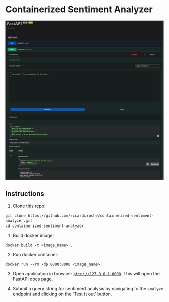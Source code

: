 # Containerized Sentiment Analyzer

![FastAPI Docs](img/api.png)

## Instructions

1. Clone this repo:

```
git clone https://github.com/ricardoroche/containerized-sentiment-analyzer.git
cd containerized-sentiment-analyzer
```

1. Build docker image:

```
docker build -t <image_name> .
```

2. Run docker container:

```
docker run --rm -dp 8000:8000 <image_name>
```

3. Open application in browser: [`http://127.0.0.1:8000`](http://127.0.0.1:8000). This will open the FastAPI docs page.

4. Submit a query string for sentiment analysis by navigating to the `analyze` endpoint and clicking on the 'Test it out' button.
